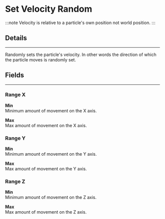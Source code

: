 # Set Velocity Random

:::note
Velocity is relative to a particle's own position not world position.
:::

## Details

---

Randomly sets the particle's velocity. In other words the direction of which the particle moves is randomly set.

## Fields

---

### Range X

**Min**<br/>
Minimum amount of movement on the X axis.

**Max**<br/>
Max amount of movement on the X axis.

### Range Y

**Min**<br/>
Minimum amount of movement on the Y axis.

**Max**<br/>
Max amount of movement on the Y axis.

### Range Z

**Min**<br/>
Minimum amount of movement on the Z axis.

**Max**<br/>
Max amount of movement on the Z axis.
